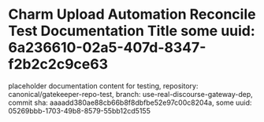 # Charm Upload Automation Reconcile Test Documentation Title some uuid: 6a236610-02a5-407d-8347-f2b2c2c9ce63
 placeholder documentation content for testing,  repository: canonical/gatekeeper-repo-test,  branch: use-real-discourse-gateway-dep,  commit sha: aaaadd380ae88cb66b8f8dbfbe52e97c00c8204a,  some uuid: 05269bbb-1703-49b8-8579-55bb12cd5155